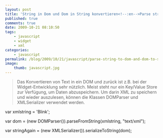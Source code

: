 ```yaml
---
layout: post
title: 'String in Dom und Dom in String konvertieren<!--:en-->Parse string to dom and dom to string'
published: true
comments: true
date: 2009-10-21 08:10:50
tags:
    - javascript
    - widget
    - xml
categories:
    - javascript
permalink: /blog/2009/10/21/javascript/parse-string-to-dom-and-dom-to-strin
image:
    thumb: javascript.jpg
---
```

> Das Konvertieren von Text in ein DOM und zurück ist z.B. bei der Widget-Entwicklung sehr nützlich. Meist steht nur ein Key/Value Store zur Verfügung, um Daten abzuspeichern. Um darin XML zu speichern und wieder auszulesen, können die Klassen DOMParser und XMLSerializer verwendet werden.



var xmlstring = 'Blink';

var dom = (new DOMParser()).parseFromString(xmlstring, "text/xml");

var stringAgain = (new XMLSerializer()).serializeToString(dom);